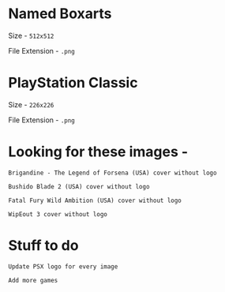 # Named Boxarts

Size - `512x512`

File Extension - `.png`

# PlayStation Classic

Size - `226x226`

File Extension - `.png`

# Looking for these images -

```
Brigandine - The Legend of Forsena (USA) cover without logo

Bushido Blade 2 (USA) cover without logo

Fatal Fury Wild Ambition (USA) cover without logo

WipEout 3 cover without logo
```

# Stuff to do

```
Update PSX logo for every image

Add more games
```